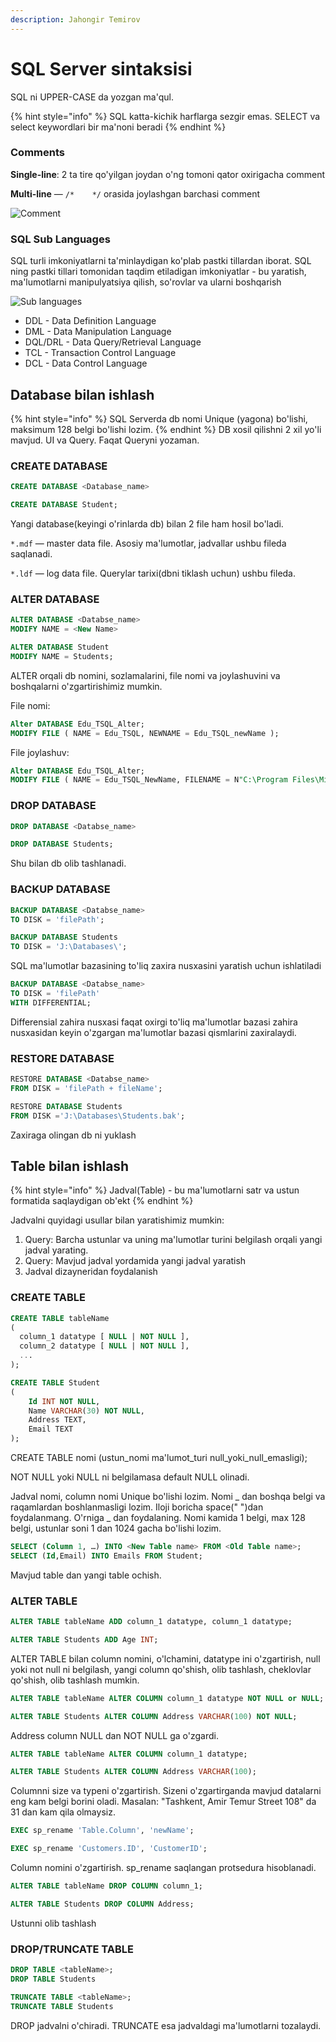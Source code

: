 ```yaml
---
description: Jahongir Temirov
---
```


# SQL Server sintaksisi


SQL ni UPPER-CASE da yozgan ma'qul.

{% hint style="info" %}
SQL katta-kichik harflarga sezgir emas. SELECT va select keywordlari bir ma'noni beradi
{% endhint %}


### Comments
**Single-line**:  2 ta tire qo'yilgan joydan o'ng tomoni qator oxirigacha comment

**Multi-line** — `/*    */` orasida joylashgan barchasi comment

![Comment](https://user-images.githubusercontent.com/91861166/187704231-9d999b9c-bb9e-4024-8c83-ecfc0299da4e.png)

### SQL Sub Languages
SQL turli imkoniyatlarni ta'minlaydigan ko'plab pastki tillardan iborat. SQL ning pastki tillari tomonidan taqdim etiladigan imkoniyatlar - bu yaratish, ma'lumotlarni manipulyatsiya qilish, so'rovlar va ularni boshqarish

![Sub languages](https://user-images.githubusercontent.com/91861166/187704339-6a8f9ca4-31e3-475a-b95a-45bc1f4c8ed2.png)

* DDL - Data Definition Language
* DML - Data Manipulation Language
* DQL/DRL  - Data Query/Retrieval Language
* TCL - Transaction Control Language
* DCL - Data Control Language

## Database bilan ishlash
{% hint style="info" %}
SQL Serverda db nomi Unique (yagona)  bo'lishi, maksimum 128 belgi bo'lishi lozim.
{% endhint %}
DB xosil qilishni 2 xil yo'li mavjud. UI va Query. Faqat Queryni yozaman.


### CREATE DATABASE
```sql
CREATE DATABASE <Database_name>

CREATE DATABASE Student;
```

Yangi database(keyingi o'rinlarda db) bilan 2 file ham hosil bo'ladi.

`*.mdf` — master data file. Asosiy ma'lumotlar, jadvallar ushbu fileda saqlanadi.

`*.ldf` — log data file. Querylar tarixi(dbni tiklash uchun) ushbu fileda.


### ALTER DATABASE
```sql
ALTER DATABASE <Databse_name>              
MODIFY NAME = <New Name>

ALTER DATABASE Student
MODIFY NAME = Students;
```
ALTER orqali db nomini, sozlamalarini, file nomi va joylashuvini va boshqalarni o'zgartirishimiz mumkin.

File nomi:
```sql
Alter DATABASE Edu_TSQL_Alter;
MODIFY FILE ( NAME = Edu_TSQL, NEWNAME = Edu_TSQL_newName );
```

File joylashuv:
```sql
Alter DATABASE Edu_TSQL_Alter;
MODIFY FILE ( NAME = Edu_TSQL_NewName, FILENAME = N"C:\Program Files\Microsoft SQL Server\MSSQL14.SQL_MS\MSSQL\DATA\New_File\Edu_TSQL_log.ldf" );
```

### DROP DATABASE
```sql
DROP DATABASE <Databse_name>

DROP DATABASE Students;
```

Shu bilan db olib tashlanadi.


### BACKUP DATABASE
```sql
BACKUP DATABASE <Databse_name>
TO DISK = 'filePath';

BACKUP DATABASE Students
TO DISK = 'J:\Databases\';
```

SQL ma'lumotlar bazasining to'liq zaxira nusxasini yaratish uchun ishlatiladi
```sql
BACKUP DATABASE <Databse_name>
TO DISK = 'filePath'
WITH DIFFERENTIAL;
```
Differensial zahira nusxasi faqat oxirgi to'liq ma'lumotlar bazasi zahira nusxasidan keyin o'zgargan ma'lumotlar bazasi qismlarini zaxiralaydi.


### RESTORE DATABASE
```sql
RESTORE DATABASE <Databse_name>
FROM DISK = 'filePath + fileName';

RESTORE DATABASE Students
FROM DISK ='J:\Databases\Students.bak';
```
Zaxiraga olingan db ni yuklash



## Table bilan ishlash
{% hint style="info" %}
Jadval(Table) - bu ma'lumotlarni satr va ustun formatida saqlaydigan ob'ekt 
{% endhint %}

Jadvalni quyidagi usullar bilan yaratishimiz mumkin:

1. Query: Barcha ustunlar va uning ma'lumotlar turini belgilash orqali yangi jadval yarating.
2. Query: Mavjud jadval yordamida yangi jadval yaratish
3. Jadval dizayneridan foydalanish

### CREATE TABLE
```sql
CREATE TABLE tableName
( 
  column_1 datatype [ NULL | NOT NULL ],
  column_2 datatype [ NULL | NOT NULL ],
  ...
);

CREATE TABLE Student
(
    Id INT NOT NULL,
    Name VARCHAR(30) NOT NULL,
    Address TEXT,
    Email TEXT
);
```
CREATE TABLE nomi (ustun_nomi ma'lumot_turi null_yoki_null_emasligi);

NOT NULL yoki NULL ni belgilamasa default NULL olinadi.

Jadval nomi, column nomi Unique bo'lishi lozim. Nomi _ dan boshqa belgi va raqamlardan boshlanmasligi lozim. Iloji boricha space(" ")dan foydalanmang. O'rniga _ dan foydalaning. Nomi kamida 1 belgi, max 128 belgi, ustunlar soni 1 dan 1024 gacha bo'lishi lozim.


```sql
SELECT (Column 1, …) INTO <New Table name> FROM <Old Table name>;
SELECT (Id,Email) INTO Emails FROM Student;
```
Mavjud table dan yangi table ochish.



### ALTER TABLE
```sql
ALTER TABLE tableName ADD column_1 datatype, column_1 datatype;

ALTER TABLE Students ADD Age INT;
```
ALTER TABLE bilan column nomini, o'lchamini, datatype ini o'zgartirish,  null yoki not null ni belgilash, yangi column qo'shish, olib tashlash, cheklovlar qo'shish, olib tashlash mumkin.


```sql
ALTER TABLE tableName ALTER COLUMN column_1 datatype NOT NULL or NULL;

ALTER TABLE Students ALTER COLUMN Address VARCHAR(100) NOT NULL;
```
Address column NULL dan NOT NULL ga o'zgardi.


```sql
ALTER TABLE tableName ALTER COLUMN column_1 datatype;

ALTER TABLE Students ALTER COLUMN Address VARCHAR(100);
```
Columnni size va typeni o'zgartirish. Sizeni o'zgartirganda mavjud datalarni eng kam belgi borini oladi.
Masalan: "Tashkent, Amir Temur Street 108" da 31 dan kam qila olmaysiz.


```sql
EXEC sp_rename 'Table.Column', 'newName';

EXEC sp_rename 'Customers.ID', 'CustomerID';
```
Column nomini o'zgartirish. sp_rename saqlangan protsedura hisoblanadi.


```sql
ALTER TABLE tableName DROP COLUMN column_1;

ALTER TABLE Students DROP COLUMN Address;
```
Ustunni olib tashlash



### DROP/TRUNCATE TABLE
```sql
DROP TABLE <tableName>;
DROP TABLE Students

TRUNCATE TABLE <tableName>;
TRUNCATE TABLE Students
```
DROP jadvalni o'chiradi. TRUNCATE esa jadvaldagi ma'lumotlarni tozalaydi.
